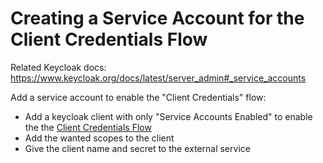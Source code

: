 # Creating a Service Account for the Client Credentials Flow

Related Keycloak docs: <https://www.keycloak.org/docs/latest/server_admin#_service_accounts>

Add a service account to enable the "Client Credentials" flow:

* Add a keycloak client with only "Service Accounts Enabled" to enable the
  the [Client Credentials Flow](https://auth0.com/docs/api-auth/tutorials/client-credentials)
* Add the wanted scopes to the client
* Give the client name and secret to the external service
